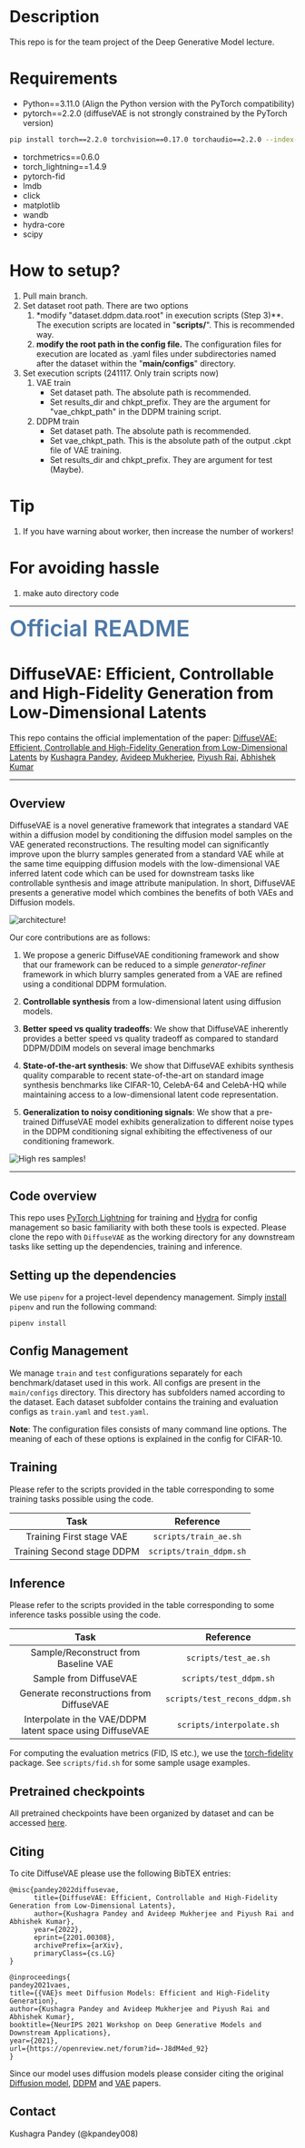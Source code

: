
# Description

This repo is for the team project of the Deep Generative Model lecture.

# Requirements

- Python==3.11.0 (Align the Python version with the PyTorch compatibility)
- pytorch==2.2.0 (diffuseVAE is not strongly constrained by the PyTorch version)
```bash
pip install torch==2.2.0 torchvision==0.17.0 torchaudio==2.2.0 --index-url https://download.pytorch.org/whl/cu121
```
- torchmetrics==0.6.0
- torch_lightning==1.4.9
- pytorch-fid
- lmdb
- click
- matplotlib
- wandb
- hydra-core
- scipy

# How to setup?

1. Pull main branch.
2. Set dataset root path. There are two options
   1. *modify "dataset.ddpm.data.root" in execution scripts (Step 3)**. The execution scripts are located in "**scripts/**". This is recommended way.
   2. **modify the root path in the config file.** The configuration files for execution are located as .yaml files under subdirectories named after the dataset within the "**main/configs**" directory.
3. Set execution scripts (241117. Only train scripts now)
   1. VAE train
      - Set dataset path. The absolute path is recommended.
      - Set results_dir and chkpt_prefix. They are the argument for "vae_chkpt_path" in the DDPM training script.
   2. DDPM train
      - Set dataset path. The absolute path is recommended.
      - Set vae_chkpt_path. This is the absolute path of the output .ckpt file of VAE training.
      - Set results_dir and chkpt_prefix. They are argument for test (Maybe).

# Tip
1. If you have warning about worker, then increase the number of workers!

# For avoiding hassle

1. make auto directory code

---
<span style="font-size:40px; color:#4e79a7; font-weight:600">Official README</span>

# DiffuseVAE: Efficient, Controllable and High-Fidelity Generation from Low-Dimensional Latents

This repo contains the official implementation of the paper: [DiffuseVAE: Efficient, Controllable and High-Fidelity Generation from Low-Dimensional Latents](https://arxiv.org/abs/2201.00308) by [Kushagra Pandey](https://kpandey008.github.io/), [Avideep Mukherjee](https://www.cse.iitk.ac.in/users/avideep/), [Piyush Rai](https://www.cse.iitk.ac.in/users/piyush/), [Abhishek Kumar](http://www.abhishek.umiacs.io/)

---
## Overview

 DiffuseVAE is a novel generative framework that integrates a standard VAE within a diffusion model by conditioning the diffusion model samples on the VAE generated reconstructions. The resulting model can significantly improve upon the blurry samples generated from a standard VAE while at the same time equipping diffusion models with the low-dimensional VAE inferred latent code which can be used for downstream tasks like controllable synthesis and image attribute manipulation. In short, DiffuseVAE presents a generative model which combines the benefits of both VAEs and Diffusion models.

![architecture!](./assets/diffusevae_tmlr-methodology.png)

Our core contributions are as follows:

1. We propose a generic DiffuseVAE conditioning framework and show that our framework can be reduced to a simple *generator-refiner* framework in which blurry samples generated from a VAE are refined using a conditional DDPM formulation.

1. **Controllable synthesis** from a low-dimensional latent using diffusion models.

1. **Better speed vs quality tradeoffs**: We show that DiffuseVAE inherently provides a better speed vs quality tradeoff as compared to standard DDPM/DDIM models on several image benchmarks

1. **State-of-the-art synthesis**:  We show that DiffuseVAE exhibits synthesis quality comparable to recent state-of-the-art on standard image synthesis benchmarks like CIFAR-10, CelebA-64 and CelebA-HQ while maintaining access to a low-dimensional latent code representation.

1. **Generalization to noisy conditioning signals**: We show that a pre-trained DiffuseVAE model exhibits generalization to different noise types in the DDPM conditioning signal exhibiting the effectiveness of our conditioning framework.

![High res samples!](./assets/diffusevae_tmlr-main.png)

---

## Code overview

This repo uses [PyTorch Lightning](https://www.pytorchlightning.ai/) for training and [Hydra](https://hydra.cc/docs/intro/) for config management so basic familiarity with both these tools is expected. Please clone the repo with `DiffuseVAE` as the working directory for any downstream tasks like setting up the dependencies, training and inference.

## Setting up the dependencies

We use `pipenv` for a project-level dependency management. Simply [install](https://pipenv.pypa.io/en/latest/#install-pipenv-today) `pipenv` and run the following command:

```
pipenv install
```

## Config Management
We manage `train` and `test` configurations separately for each benchmark/dataset used in this work. All configs are present in the `main/configs` directory. This directory has subfolders named according to the dataset. Each dataset subfolder contains the training and evaluation configs as `train.yaml` and `test.yaml`. 

**Note**: The configuration files consists of many command line options. The meaning of each of these options is explained in the config for CIFAR-10.

## Training
Please refer to the scripts provided in the table corresponding to some training tasks possible using the code.

|          **Task**          	|      **Reference**      	|
|:--------------------------:	|:-----------------------:	|
|  Training First stage VAE  	|  `scripts/train_ae.sh`  	|
| Training Second stage DDPM 	| `scripts/train_ddpm.sh` 	|

## Inference

Please refer to the scripts provided in the table corresponding to some inference tasks possible using the code.

|                          **Task**                         	|         **Reference**         	|
|:---------------------------------------------------------:	|:-----------------------------:	|
|            Sample/Reconstruct from Baseline VAE           	|      `scripts/test_ae.sh`     	|
|                   Sample from DiffuseVAE                  	|     `scripts/test_ddpm.sh`    	|
|          Generate reconstructions from DiffuseVAE         	| `scripts/test_recons_ddpm.sh` 	|
| Interpolate in the VAE/DDPM latent space using DiffuseVAE 	|    `scripts/interpolate.sh`   	|

For computing the evaluation metrics (FID, IS etc.), we use the [torch-fidelity](https://github.com/toshas/torch-fidelity) package. See `scripts/fid.sh` for some sample usage examples.


## Pretrained checkpoints
All pretrained checkpoints have been organized by dataset and can be accessed [here](https://drive.google.com/drive/folders/1GzIh75NnpgPa4A1hSb_viPowuaSHnL7R?usp=sharing).

## Citing
To cite DiffuseVAE please use the following BibTEX entries:

```
@misc{pandey2022diffusevae,
      title={DiffuseVAE: Efficient, Controllable and High-Fidelity Generation from Low-Dimensional Latents}, 
      author={Kushagra Pandey and Avideep Mukherjee and Piyush Rai and Abhishek Kumar},
      year={2022},
      eprint={2201.00308},
      archivePrefix={arXiv},
      primaryClass={cs.LG}
}
```
```
@inproceedings{
pandey2021vaes,
title={{VAE}s meet Diffusion Models: Efficient and High-Fidelity Generation},
author={Kushagra Pandey and Avideep Mukherjee and Piyush Rai and Abhishek Kumar},
booktitle={NeurIPS 2021 Workshop on Deep Generative Models and Downstream Applications},
year={2021},
url={https://openreview.net/forum?id=-J8dM4ed_92}
}
```

Since our model uses diffusion models please consider citing the original [Diffusion model](https://arxiv.org/abs/1503.03585), [DDPM](https://arxiv.org/abs/2006.11239) and [VAE](https://arxiv.org/abs/1312.6114) papers.

## Contact
Kushagra Pandey (@kpandey008)
